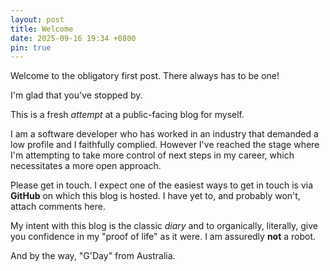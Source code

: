 ```yaml
---
layout: post
title: Welcome
date: 2025-09-16 19:34 +0800
pin: true
---
```


Welcome to the obligatory first post. There always has to be one!

I'm glad that you've stopped by.

This is a fresh *attempt* at a public-facing blog for myself.

I am a software developer who has worked in an industry that demanded a low profile and I faithfully complied.
However I've reached the stage where I'm attempting to take more control of next steps in my career, which
necessitates a more open approach.

Please get in touch. I expect one of the easiest ways to get in touch is via **GitHub** on which this blog
is hosted. I have yet to, and probably won't, attach comments here.

My intent with this blog is the classic *diary* and to organically, literally, give you confidence in my
"proof of life" as it were. I am assuredly **not** a robot.

And by the way, "G'Day" from Australia.
